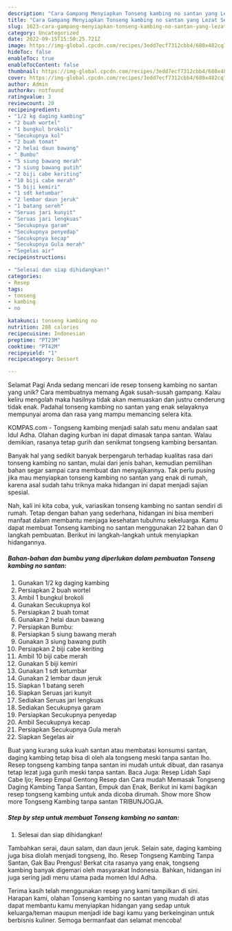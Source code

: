 ```yaml
---
description: "Cara Gampang Menyiapkan Tonseng kambing no santan yang Lezat Sekali, Enak"
title: "Cara Gampang Menyiapkan Tonseng kambing no santan yang Lezat Sekali, Enak"
slug: 1623-cara-gampang-menyiapkan-tonseng-kambing-no-santan-yang-lezat-sekali-enak
category: Uncategorized
date: 2022-09-15T15:50:25.721Z
image: https://img-global.cpcdn.com/recipes/3edd7ecf7312cbb4/680x482cq70/tonseng-kambing-no-santan-foto-resep-utama.jpg
hideToc: false
enableToc: true
enableTocContent: false
thumbnail: https://img-global.cpcdn.com/recipes/3edd7ecf7312cbb4/680x482cq70/tonseng-kambing-no-santan-foto-resep-utama.jpg
cover: https://img-global.cpcdn.com/recipes/3edd7ecf7312cbb4/680x482cq70/tonseng-kambing-no-santan-foto-resep-utama.jpg
author: Admin
authorAv: notfound
ratingvalue: 3
reviewcount: 20
recipeingredient:
- "1/2 kg daging kambing"
- "2 buah wortel"
- "1 bungkul brokoli"
- "Secukupnya kol"
- "2 buah tomat"
- "2 helai daun bawang"
- " Bumbu"
- "5 siung bawang merah"
- "3 siung bawang putih"
- "2 biji cabe keriting"
- "10 biji cabe merah"
- "5 biji kemiri"
- "1 sdt ketumbar"
- "2 lembar daun jeruk"
- "1 batang sereh"
- "Seruas jari kunyit"
- "Seruas jari lengkuas"
- "Secukupnya garam"
- "Secukupnya penyedap"
- "Secukupnya kecap"
- "Secukupnya Gula merah"
- "Segelas air"
recipeinstructions:

- "Selesai dan siap dihidangkan!"
categories:
- Resep
tags:
- tonseng
- kambing
- no

katakunci: tonseng kambing no 
nutrition: 288 calories
recipecuisine: Indonesian
preptime: "PT23M"
cooktime: "PT42M"
recipeyield: "1"
recipecategory: Dessert

---
```



Selamat Pagi Anda sedang mencari ide resep tonseng kambing no santan yang unik? Cara membuatnya memang Agak susah-susah gampang. Kalau keliru mengolah maka hasilnya tidak akan memuaskan dan justru cenderung tidak enak. Padahal tonseng kambing no santan yang enak selayaknya mempunyai aroma dan rasa yang mampu memancing selera kita.


KOMPAS.com - Tongseng kambing menjadi salah satu menu andalan saat Idul Adha. Olahan daging kurban ini dapat dimasak tanpa santan. Walau demikian, rasanya tetap gurih dan senikmat tongseng kambing bersantan.

Banyak hal yang sedikit banyak berpengaruh terhadap kualitas rasa dari tonseng kambing no santan, mulai dari jenis bahan, kemudian pemilihan bahan segar sampai cara membuat dan menyajikannya. Tak perlu pusing jika mau menyiapkan tonseng kambing no santan yang enak di rumah, karena asal sudah tahu triknya maka hidangan ini dapat menjadi sajian spesial.


Nah, kali ini kita coba, yuk, variasikan tonseng kambing no santan sendiri di rumah. Tetap dengan bahan yang sederhana, hidangan ini bisa memberi manfaat dalam membantu menjaga kesehatan tubuhmu sekeluarga. Kamu dapat membuat Tonseng kambing no santan menggunakan 22 bahan dan 0 langkah pembuatan. Berikut ini langkah-langkah untuk menyiapkan hidangannya.

<!--inarticleads1-->

##### Bahan-bahan dan bumbu yang diperlukan dalam pembuatan Tonseng kambing no santan:

1. Gunakan 1/2 kg daging kambing
1. Persiapkan 2 buah wortel
1. Ambil 1 bungkul brokoli
1. Gunakan Secukupnya kol
1. Persiapkan 2 buah tomat
1. Gunakan 2 helai daun bawang
1. Persiapkan  Bumbu:
1. Persiapkan 5 siung bawang merah
1. Gunakan 3 siung bawang putih
1. Persiapkan 2 biji cabe keriting
1. Ambil 10 biji cabe merah
1. Gunakan 5 biji kemiri
1. Gunakan 1 sdt ketumbar
1. Gunakan 2 lembar daun jeruk
1. Siapkan 1 batang sereh
1. Siapkan Seruas jari kunyit
1. Sediakan Seruas jari lengkuas
1. Sediakan Secukupnya garam
1. Persiapkan Secukupnya penyedap
1. Ambil Secukupnya kecap
1. Persiapkan Secukupnya Gula merah
1. Siapkan Segelas air


Buat yang kurang suka kuah santan atau membatasi konsumsi santan, daging kambing tetap bisa di oleh ala tongseng meski tanpa santan lho. Resep tongseng kambing tanpa santan ini mudah untuk dibuat, dan rasanya tetap lezat juga gurih meski tanpa santan. Baca Juga: Resep Lidah Sapi Cabe Ijo; Resep Empal Gentong Resep dan Cara mudah Memasak Tongseng Daging Kambing Tanpa Santan, Empuk dan Enak, Berikut ini kami bagikan resep tongseng kambing untuk anda dicoba dirumah. Show more Show more Tongseng Kambing tanpa santan TRIBUNJOGJA. 

<!--inarticleads2-->

##### Step by step untuk membuat Tonseng kambing no santan:


1. Selesai dan siap dihidangkan!

Tambahkan serai, daun salam, dan daun jeruk. Selain sate, daging kambing juga bisa diolah menjadi tongseng, lho. Resep Tongseng Kambing Tanpa Santan, Gak Bau Prengus! Berkat cita rasanya yang enak, tongseng kambing banyak digemari oleh masyarakat Indonesia. Bahkan, hidangan ini juga sering jadi menu utama pada momen Idul Adha. 

Terima kasih telah menggunakan resep yang kami tampilkan di sini. Harapan kami, olahan Tonseng kambing no santan yang mudah di atas dapat membantu kamu menyiapkan hidangan yang sedap untuk keluarga/teman maupun menjadi ide bagi kamu yang berkeinginan untuk berbisnis kuliner. Semoga bermanfaat dan selamat mencoba!
